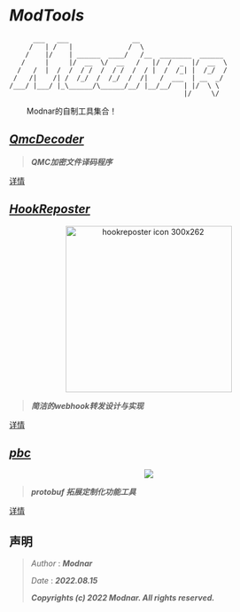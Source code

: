 # _**ModTools**_

```
      ___   ___                __             
     /   | /   |              /  \               
    /    |/    | ______  ____/   /__  ________  ______
   /     |     |/  __  \/  __   /   |/  /  _  |/  __  \
  /   /  |  /  /  / /  /  / /  /  / |  /  /_| |  /_/  /
 /   /|    /| /  /_/  /  /_/  /  /|   /  ___  | __  _/ 
/___/ |___/ |_\______/\______/__/ |__/__/   | |/  \ \  
                                            |/     \/
```

&#160; &#160; &#160; &#160; Modnar的自制工具集合！

## [_QmcDecoder_](./QmcDecoder/)

> _**QMC加密文件译码程序**_

[详情](./QmcDecoder/README.md)

## [_HookReposter_](./HookReposter/python/)

<div align="center">
    <img width="300" alt="hookreposter icon 300x262" src="https://user-images.githubusercontent.com/22772190/184793392-bdbc5a5c-8f4f-4d11-bc2b-7989b38433b4.png">
</div>

> _**简洁的webhook转发设计与实现**_

[详情](./HookReposter/python/README.md)

## [_pbc_](./pbc/)

<div align="center">
    <img src="https://user-images.githubusercontent.com/22772190/184793193-6bd037c7-37ae-4e35-8d0a-e969e2437089.png" />
</div>

> _**protobuf 拓展定制化功能工具**_

[详情](./pbc/README.md)

## 声明

> _Author_ : _**Modnar**_
>
> _Date_ : _**2022.08.15**_
>
> _**Copyrights (c) 2022 Modnar. All rights reserved.**_



